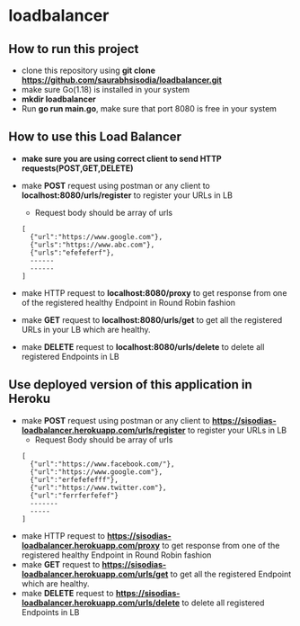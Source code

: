 # loadbalancer

## How to run this project

- clone this repository using **git clone https://github.com/saurabhsisodia/loadbalancer.git**
- make sure Go(1.18) is installed in your system
- **mkdir loadbalancer**
- Run **go run main.go**, make sure that port 8080 is free in your system

## How to use this Load Balancer

- **make sure you are using correct client to send HTTP requests(POST,GET,DELETE)**

- make **POST** request using postman or any client to **localhost:8080/urls/register** to register your URLs in LB
  - Request body should be array of urls
  ```
  [
  	{"url":"https://www.google.com"},
  	{"urls":"https://www.abc.com"},
  	{"urls":"efefeferf"},
  	------
  	------
  ]
  ```
- make HTTP request to **localhost:8080/proxy** to get response from one of the registered healthy Endpoint in Round Robin fashion
- make **GET** request to **localhost:8080/urls/get** to get all the registered URLs in your LB which are healthy.
- make **DELETE** request to **localhost:8080/urls/delete** to delete all registered Endpoints in LB

## Use deployed version of this application in Heroku

- make **POST** request using postman or any client to **https://sisodias-loadbalancer.herokuapp.com/urls/register** to register your URLs in LB
  - Request Body should be array of urls
  ```
  [
    {"url":"https://www.facebook.com/"},
    {"url":"https://www.google.com"},
    {"url":"erfefefefff"},
    {"url":"https://www.twitter.com"},
    {"url":"ferrferfefef"}
    -------
    -----
  ]
  ```
- make HTTP request to **https://sisodias-loadbalancer.herokuapp.com/proxy** to get response from one of the registered healthy Endpoint in Round Robin fashion
- make **GET** request to **https://sisodias-loadbalancer.herokuapp.com/urls/get** to get all the registered Endpoint which are healthy.
- make **DELETE** request to **https://sisodias-loadbalancer.herokuapp.com/urls/delete** to delete all registered Endpoints in LB

